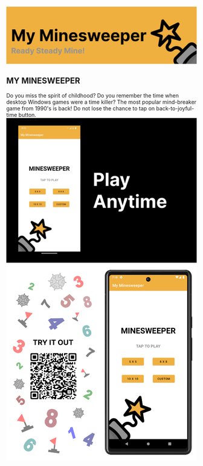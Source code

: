 ![Header](repo-res/header.png)
## MY MINESWEEPER
Do you miss the spirit of childhood? Do you remember the time when desktop Windows games were a time killer? The most popular mind-breaker game from 1990's is back! Do not lose the chance to tap on back-to-joyful-time button.
![Header](repo-res/main_screen.gif)
![Header](repo-res/qr_name_filled.png)
